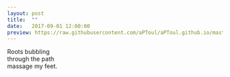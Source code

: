 ```yaml
---
layout: post
title:  ""
date:   2017-09-01 12:00:00
preview: https://raw.githubusercontent.com/aPToul/aPToul.github.io/master/_images/roots.jpg
---
```


Roots bubbling  
through the path  
massage my feet.



